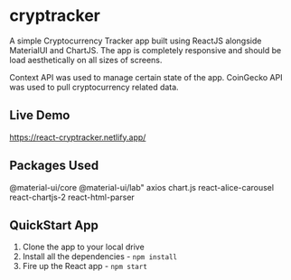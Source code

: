 # cryptracker

A simple Cryptocurrency Tracker app built using ReactJS alongside MaterialUI and ChartJS. The app is completely responsive and should be load aesthetically on all sizes of screens.

Context API was used to manage certain state of the app. CoinGecko API was used to pull cryptocurrency related data.

## Live Demo

https://react-cryptracker.netlify.app/

## Packages Used

@material-ui/core
@material-ui/lab"
axios
chart.js
react-alice-carousel
react-chartjs-2
react-html-parser

## QuickStart App

1. Clone the app to your local drive
2. Install all the dependencies - `npm install`
3. Fire up the React app - `npm start`

